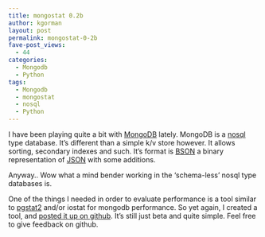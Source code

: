 ```yaml
---
title: mongostat 0.2b
author: kgorman
layout: post
permalink: mongostat-0-2b
fave-post_views:
  - 44
categories:
  - Mongodb
  - Python
tags:
  - Mongodb
  - mongostat
  - nosql
  - Python
---
```

I have been playing quite a bit with [MongoDB][1] lately. MongoDB is a [nosql][2] type database. It&#8217;s different than a simple k/v store however. It allows sorting, secondary indexes and such. It&#8217;s format is [BSON][3] a binary representation of [JSON][4] with some additions.

Anyway.. Wow what a mind bender working in the &#8216;schema-less&#8217; nosql type databases is.

One of the things I needed in order to evaluate performance is a tool similar to [pgstat2][5] and/or iostat for mongodb performance. So yet again, I created a tool, and [posted it up on github][6]. It&#8217;s still just beta and quite simple. Feel free to give feedback on github.

 [1]: http://www.mongodb.org/display/DOCS/Home
 [2]: http://en.wikipedia.org/wiki/NoSQL
 [3]: http://en.wikipedia.org/wiki/BSON
 [4]: http://en.wikipedia.org/wiki/JSON
 [5]: http://pgfoundry.org/projects/pgstat2/
 [6]: http://github.com/kgorman/mongostat
